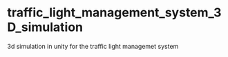 # traffic_light_management_system_3D_simulation
 3d simulation in unity for the traffic light managemet system

